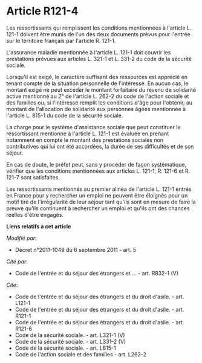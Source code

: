 # Article R121-4

Les ressortissants qui remplissent les conditions mentionnées à l'article L. 121-1 doivent être munis de l'un des deux
documents prévus pour l'entrée sur le territoire français par l'article R. 121-1. 

L'assurance maladie mentionnée à l'article L. 121-1 doit couvrir les prestations prévues aux articles L. 321-1 et L. 331-2 du
code de la sécurité sociale. 

Lorsqu'il est exigé, le caractère suffisant des ressources est apprécié en tenant compte de la situation personnelle de
l'intéressé. En aucun cas, le montant exigé ne peut excéder le montant forfaitaire du revenu de solidarité active mentionné
au 2° de l'article L. 262-2 du code de l'action sociale et des familles ou, si l'intéressé remplit les conditions d'âge pour
l'obtenir, au montant de l'allocation de solidarité aux personnes âgées mentionnée à l'article L. 815-1 du code de la
sécurité sociale. 

La charge pour le système d'assistance sociale que peut constituer le ressortissant mentionné à l'article L. 121-1 est
évaluée en prenant notamment en compte le montant des prestations sociales non contributives qui lui ont été accordées, la
durée de ses difficultés et de son séjour. 

En cas de doute, le préfet peut, sans y procéder de façon systématique, vérifier que les conditions mentionnées aux articles
L. 121-1, R. 121-6 et R. 121-7 sont satisfaites. 

Les ressortissants mentionnés au premier alinéa de l'article L. 121-1 entrés en France pour y rechercher un emploi ne peuvent
être éloignés pour un motif tiré de l'irrégularité de leur séjour tant qu'ils sont en mesure de faire la preuve qu'ils
continuent à rechercher un emploi et qu'ils ont des chances réelles d'être engagés.

**Liens relatifs à cet article**

_Modifié par_:

  - Décret n°2011-1049 du 6 septembre 2011 - art. 5

_Cité par_:

  - Code de l'entrée et du séjour des étrangers et ... - art. R832-1 (V)

_Cite_:

  - Code de l'entrée et du séjour des étrangers et du droit d'asile. - art. L121-1
  - Code de l'entrée et du séjour des étrangers et du droit d'asile. - art. R121-1
  - Code de l'entrée et du séjour des étrangers et du droit d'asile. - art. R121-6
  - Code de la sécurité sociale. - art. L321-1 (V)
  - Code de la sécurité sociale. - art. L331-2 (V)
  - Code de la sécurité sociale. - art. L815-1
  - Code de l'action sociale et des familles - art. L262-2
